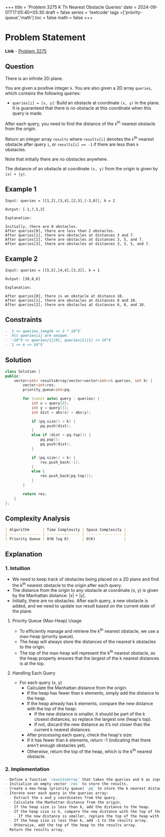 +++
title = 'Problem 3275 K Th Nearest Obstacle Queries'
date = 2024-09-01T17:05:40+05:30
draft = false
series = 'leetcode'
tags =['priority-queue','math']
toc = false
math = false
+++

# Problem Statement

**Link** - [Problem 3275](https://leetcode.com/problems/k-th-nearest-obstacle-queries/description/)

## Question

There is an infinite 2D plane.

You are given a positive integer `k`. You are also given a 2D array `queries`, which contains the following queries:

- `queries[i] = [x, y]`: Build an obstacle at coordinate `(x, y)` in the plane. It is guaranteed that there is no obstacle at this coordinate when this query is made.

After each query, you need to find the distance of the `k`<sup>th</sup> nearest obstacle from the origin.

Return an integer array `results` where `results[i]` denotes the `k`<sup>th</sup> nearest obstacle after query `i`, or `results[i] == -1` if there are less than `k` obstacles.

Note that initially there are no obstacles anywhere.

The distance of an obstacle at coordinate `(x, y)` from the origin is given by `|x| + |y|`.

## Example 1

```
Input: queries = [[1,2],[3,4],[2,3],[-3,0]], k = 2

Output: [-1,7,5,3]

Explanation:

Initially, there are 0 obstacles.
After queries[0], there are less than 2 obstacles.
After queries[1], there are obstacles at distances 3 and 7.
After queries[2], there are obstacles at distances 3, 5, and 7.
After queries[3], there are obstacles at distances 3, 3, 5, and 7.
```

## Example 2

```
Input: queries = [[5,5],[4,4],[3,3]], k = 1

Output: [10,8,6]

Explanation:

After queries[0], there is an obstacle at distance 10.
After queries[1], there are obstacles at distances 8 and 10.
After queries[2], there are obstacles at distances 6, 8, and 10.
```

## Constraints

```markdown
- `1 <= queries.length <= 2 * 10^5`
- `All queries[i] are unique.`
- `-10^9 <= queries[i][0], queries[i][1] <= 10^9`
- `1 <= k <= 10^5`
```

## Solution

```cpp
class Solution {
public:
    vector<int> resultsArray(vector<vector<int>>& queries, int k) {
        vector<int>res;
        priority_queue<int>pq;

        for (const auto& query : queries) {
            int x = query[0];
            int y = query[1];
            int dist = abs(x) + abs(y);

            if (pq.size() < k) {
                pq.push(dist);
            }
            else if (dist < pq.top()) {
                pq.pop();
                pq.push(dist);
            }

            if (pq.size() < k) {
                res.push_back(-1);
            }
            else {
                res.push_back(pq.top());
            }
        }

        return res;
    }
};
```

## Complexity Analysis

```markdown
| Algorithm      | Time Complexity | Space Complexity |
| -------------- | --------------- | ---------------- |
| Priority Queue | O(N log K)      | O(K)             |
```

## Explanation

### 1. Intuition

- We need to keep track of obstacles being placed on a 2D plane and find the k<sup>th</sup> nearest obstacle to the origin after each query.
- The distance from the origin to any obstacle at coordinate (x, y) is given by the Manhattan distance: |x| + |y|.
- Initially, there are no obstacles. After each query, a new obstacle is added, and we need to update our result based on the current state of the plane.

1. Priority Queue (Max-Heap) Usage

   - To efficiently manage and retrieve the k<sup>th</sup> nearest obstacle, we use a max-heap (priority queue).
   - The heap will always store the distances of the nearest k obstacles to the origin.
   - The top of the max-heap will represent the k<sup>th</sup> nearest obstacle, as the heap property ensures that the largest of the k nearest distances is at the top.

2. Handling Each Query

   - For each query (x, y)
     - Calculate the Manhattan distance from the origin.
     - If the heap has fewer than k elements, simply add the distance to the heap.
     - If the heap already has k elements, compare the new distance with the top of the heap:
       - If the new distance is smaller, it should be part of the k closest distances, so replace the largest one (heap's top).
       - If not, discard the new distance as it’s not closer than the current k nearest distances.
     - After processing each query, check the heap's size:
     - If it has fewer than k elements, return -1 (indicating that there aren’t enough obstacles yet).
     - Otherwise, return the top of the heap, which is the k<sup>th</sup> nearest obstacle.

### 2. Implementation

```markdown
- Define a function `resultsArray` that takes the queries and k as input.
- Initialize an empty vector `res` to store the results.
- Create a max-heap (priority queue) `pq` to store the k nearest distances.
- Iterate over each query in the queries array:
  - Extract the x and y coordinates from the query.
  - Calculate the Manhattan distance from the origin.
  - If the heap size is less than k, add the distance to the heap.
  - If the heap size is k, compare the new distance with the top of the heap:
    - If the new distance is smaller, replace the top of the heap with the new distance.
  - If the heap size is less than k, add -1 to the results array.
  - Otherwise, add the top of the heap to the results array.
- Return the results array.
```
